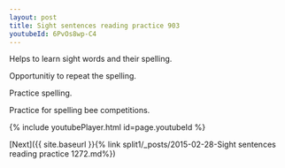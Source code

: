 ```yaml
---
layout: post
title: Sight sentences reading practice 903
youtubeId: 6PvOs8wp-C4
---
```

 
 
Helps to learn sight words and their spelling.

Opportunitiy to repeat the spelling. 

Practice spelling. 
 
Practice for spelling bee competitions. 
 
{% include youtubePlayer.html id=page.youtubeId %}
 
 

[Next]({{ site.baseurl }}{% link  split1/_posts/2015-02-28-Sight sentences reading practice 1272.md%})
 
